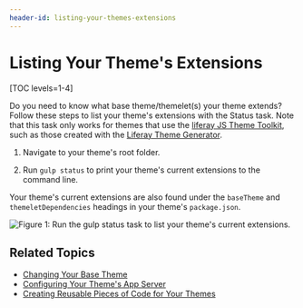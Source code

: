 ```yaml
---
header-id: listing-your-themes-extensions
---
```


# Listing Your Theme's Extensions

[TOC levels=1-4]

Do you need to know what base theme/themelet(s) your theme extends? Follow these 
steps to list your theme's extensions with the Status task. Note that this task 
only works for themes that use the 
[liferay JS Theme Toolkit](https://github.com/liferay/liferay-themes-sdk/tree/master/packages), 
such as those created with the 
[Liferay Theme Generator](/developer/reference/-/knowledge_base/7-2/installing-the-theme-generator-and-creating-a-theme).

1.  Navigate to your theme's root folder.

2.  Run `gulp status` to print your theme's current extensions to the command 
    line.

Your theme's current extensions are also found under the `baseTheme` and 
`themeletDependencies` headings in your theme's `package.json`.

![Figure 1: Run the `gulp status` task to list your theme's current extensions.](../../../../images/theme-dev-listing-theme-extensions.png)

## Related Topics

- [Changing Your Base Theme](/developer/frameworks/-/knowledge_base/7-2/changing-your-base-theme)
- [Configuring Your Theme's App Server](/developer/frameworks/-/knowledge_base/7-2/configuring-your-themes-app-server)
- [Creating Reusable Pieces of Code for Your Themes](/developer/frameworks/-/knowledge_base/7-2/creating-reusable-pieces-of-code-for-your-themes)
